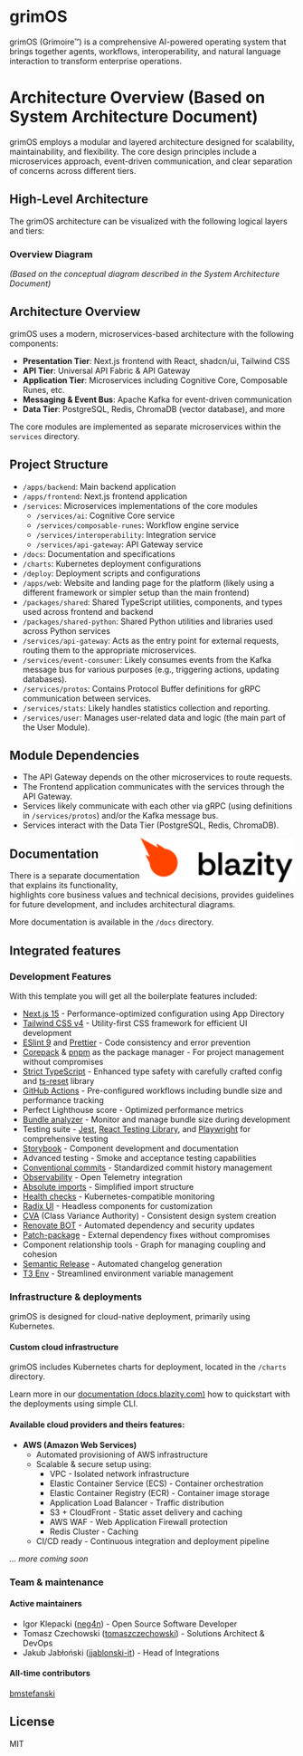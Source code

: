 # grimOS

grimOS (Grimoire™) is a comprehensive AI-powered operating system that brings together agents, workflows, interoperability, and natural language interaction to transform enterprise operations.

# Architecture Overview (Based on System Architecture Document)

grimOS employs a modular and layered architecture designed for scalability, maintainability, and flexibility. The core design principles include a microservices approach, event-driven communication, and clear separation of concerns across different tiers.

## High-Level Architecture

The grimOS architecture can be visualized with the following logical layers and tiers:

### Overview Diagram

*(Based on the conceptual diagram described in the System Architecture Document)*



## Architecture Overview
 
grimOS uses a modern, microservices-based architecture with the following components:

- **Presentation Tier**: Next.js frontend with React, shadcn/ui, Tailwind CSS
- **API Tier**: Universal API Fabric & API Gateway
- **Application Tier**: Microservices including Cognitive Core, Composable Runes, etc.
- **Messaging & Event Bus**: Apache Kafka for event-driven communication
- **Data Tier**: PostgreSQL, Redis, ChromaDB (vector database), and more

The core modules are implemented as separate microservices within the `services` directory.

## Project Structure

- `/apps/backend`: Main backend application
- `/apps/frontend`: Next.js frontend application
- `/services`: Microservices implementations of the core modules
  - `/services/ai`: Cognitive Core service
  - `/services/composable-runes`: Workflow engine service
  - `/services/interoperability`: Integration service
  - `/services/api-gateway`: API Gateway service
- `/docs`: Documentation and specifications
- `/charts`: Kubernetes deployment configurations
- `/deploy`: Deployment scripts and configurations
- `/apps/web`: Website and landing page for the platform (likely using a different framework or simpler setup than the main frontend)
- `/packages/shared`: Shared TypeScript utilities, components, and types used across frontend and backend
- `/packages/shared-python`: Shared Python utilities and libraries used across Python services
- `/services/api-gateway`: Acts as the entry point for external requests, routing them to the appropriate microservices.
- `/services/event-consumer`: Likely consumes events from the Kafka message bus for various purposes (e.g., triggering actions, updating databases).
- `/services/protos`: Contains Protocol Buffer definitions for gRPC communication between services.
- `/services/stats`: Likely handles statistics collection and reporting.
- `/services/user`: Manages user-related data and logic (the main part of the User Module).

## Module Dependencies

* The API Gateway depends on the other microservices to route requests.
* The Frontend application communicates with the services through the API Gateway.
* Services likely communicate with each other via gRPC (using definitions in `/services/protos`) and/or the Kafka message bus.
* Services interact with the Data Tier (PostgreSQL, Redis, ChromaDB).

<a href="https://blazity.com/">
<picture>
  <source media="(prefers-color-scheme: dark)" srcset="/assets/blazity-logo-dark.svg">
  <source media="(prefers-color-scheme: light)" srcset="/assets/blazity-logo-light.svg">
  <img alt="Logo" align="right" height="80" src="/assets/blazity-logo-light.svg">
</picture>
</a>

## Documentation

There is a separate documentation that explains its functionality, highlights core business values and technical decisions, provides guidelines for future development, and includes architectural diagrams.

More documentation is available in the `/docs` directory.

## Integrated features

### Development Features

With this template you will get all the boilerplate features included:

* [Next.js 15](https://nextjs.org/) - Performance-optimized configuration using App Directory
* [Tailwind CSS v4](https://tailwindcss.com/) - Utility-first CSS framework for efficient UI development
* [ESlint 9](https://eslint.org/) and [Prettier](https://prettier.io/) - Code consistency and error prevention
* [Corepack](https://github.com/nodejs/corepack) & [pnpm](https://pnpm.io/) as the package manager - For project management without compromises
* [Strict TypeScript](https://www.typescriptlang.org/) - Enhanced type safety with carefully crafted config and [ts-reset](https://github.com/total-typescript/ts-reset) library
* [GitHub Actions](https://github.com/features/actions) - Pre-configured workflows including bundle size and performance tracking
* Perfect Lighthouse score - Optimized performance metrics
* [Bundle analyzer](https://www.npmjs.com/package/@next/bundle-analyzer) - Monitor and manage bundle size during development
* Testing suite - [Jest](https://jestjs.io/), [React Testing Library](https://testing-library.com/react), and [Playwright](https://playwright.dev/) for comprehensive testing
* [Storybook](https://storybook.js.org/) - Component development and documentation
* Advanced testing - Smoke and acceptance testing capabilities
* [Conventional commits](https://www.conventionalcommits.org/) - Standardized commit history management
* [Observability](https://opentelemetry.io/) - Open Telemetry integration
* [Absolute imports](https://nextjs.org/docs/advanced-features/module-path-aliases) - Simplified import structure
* [Health checks](https://kubernetes.io/docs/tasks/configure-pod-container/configure-liveness-readiness-startup-probes/) - Kubernetes-compatible monitoring
* [Radix UI](https://www.radix-ui.com/) - Headless components for customization
* [CVA](http://cva.style/) (Class Variance Authority) - Consistent design system creation
* [Renovate BOT](https://www.whitesourcesoftware.com/free-developer-tools/renovate) - Automated dependency and security updates
* [Patch-package](https://www.npmjs.com/package/patch-package) - External dependency fixes without compromises
* Component relationship tools - Graph for managing coupling and cohesion
* [Semantic Release](https://github.com/semantic-release/semantic-release) - Automated changelog generation
* [T3 Env](https://env.t3.gg/) - Streamlined environment variable management

### Infrastructure & deployments

grimOS is designed for cloud-native deployment, primarily using Kubernetes.

#### Custom cloud infrastructure

grimOS includes Kubernetes charts for deployment, located in the `/charts` directory.

Learn more in our [documentation (docs.blazity.com)][docs] how to quickstart with the deployments using simple CLI.

#### Available cloud providers and theirs features:

* **AWS (Amazon Web Services)**
  * Automated provisioning of AWS infrastructure
  * Scalable & secure setup using:
    * VPC - Isolated network infrastructure
    * Elastic Container Service (ECS) - Container orchestration
    * Elastic Container Registry (ECR) - Container image storage
    * Application Load Balancer - Traffic distribution
    * S3 + CloudFront - Static asset delivery and caching
    * AWS WAF - Web Application Firewall protection
    * Redis Cluster - Caching
  * CI/CD ready - Continuous integration and deployment pipeline

_... more coming soon_

### Team & maintenance
#### Active maintainers
* Igor Klepacki ([neg4n](https://github.com/neg4n)) - Open Source Software Developer
* Tomasz Czechowski ([tomaszczechowski](https://github.com/tomaszczechowski)) - Solutions Architect & DevOps
* Jakub Jabłoński ([jjablonski-it](https://github.com/jjablonski-it)) - Head of Integrations

#### All-time contributors

[bmstefanski](https://github.com/bmstefanski)

## License

MIT

[docs]: ./docs
